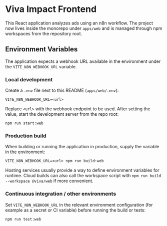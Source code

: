 # Viva Impact Frontend

This React application analyzes ads using an n8n workflow. The project now lives
inside the monorepo under `apps/web` and is managed through npm workspaces from
the repository root.

## Environment Variables

The application expects a webhook URL available in the environment under the
`VITE_N8N_WEBHOOK_URL` variable.

### Local development

Create a `.env` file next to this README (`apps/web/.env`):

```
VITE_N8N_WEBHOOK_URL=<url>
```

Replace `<url>` with the webhook endpoint to be used. After setting the value,
start the development server from the repo root:

```
npm run start:web
```

### Production build

When building or running the application in production, supply the variable in
the environment:

```
VITE_N8N_WEBHOOK_URL=<url> npm run build:web
```

Hosting services usually provide a way to define environment variables for
runtime. Cloud builds can also call the workspace script with
`npm run build --workspace @viva/web` if more convenient.

### Continuous integration / other environments

Set `VITE_N8N_WEBHOOK_URL` in the relevant environment configuration (for
example as a secret or CI variable) before running the build or tests:

```
npm run test:web
```
